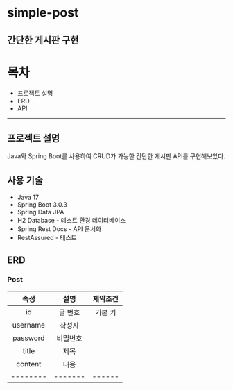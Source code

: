 # simple-post
## 간단한 게시판 구현

# 목차
- 프로젝트 설명
- ERD
- API

---

## 프로젝트 설명

Java와 Spring Boot를 사용하여 CRUD가 가능한 간단한 게시판 API를 구현해보았다.

## 사용 기술
- Java 17
- Spring Boot 3.0.3
- Spring Data JPA
- H2 Database - 테스트 환경 데이터베이스
- Spring Rest Docs - API 문서화
- RestAssured - 테스트

## ERD
### Post
|속성|설명|제약조건|
|  :-:   |  :-:  |:----:|
|   id   |글 번호 |기본 키|
|username| 작성자 |      |
|password|비밀번호|      |
|  title |  제목 |      |
|content |  내용 |      |
|--------|-------|------|

